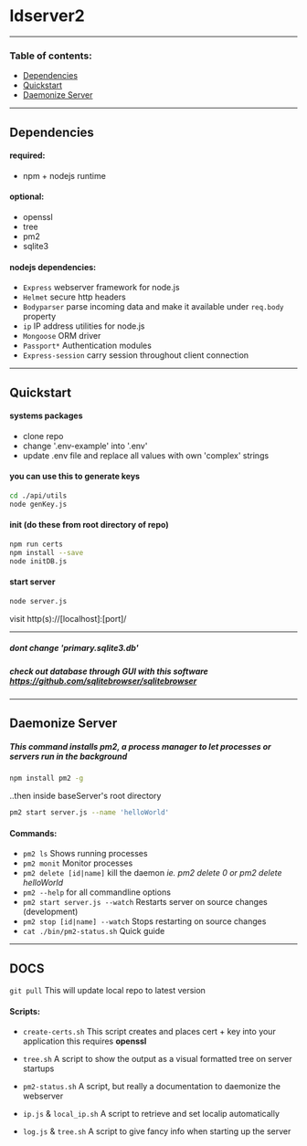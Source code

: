 # ldserver2

---

### Table of contents:

- [Dependencies](#dependencies)
- [Quickstart](#quickstart)
- [Daemonize Server](#daemonize-server)

---

## Dependencies

#### required:

- npm + nodejs runtime

#### optional:

- openssl
- tree
- pm2
- sqlite3

#### nodejs dependencies:

- `Express` webserver framework for node.js
- `Helmet` secure http headers
- `Bodyparser` parse incoming data and make it available under `req.body` property
- `ip` IP address utilities for node.js
- `Mongoose` ORM driver
- `Passport*` Authentication modules
- `Express-session` carry session throughout client connection

---

## Quickstart

#### systems packages

- clone repo
- change '.env-example' into '.env'
- update .env file and replace all values with own 'complex' strings

#### you can use this to generate keys

```bash
cd ./api/utils
node genKey.js
```

#### init (do these from root directory of repo)
```bash
npm run certs
npm install --save
node initDB.js
```

#### start server
```bash
node server.js
```

visit http(s)://[localhost]:[port]/

---

##### dont change 'primary.sqlite3.db'
##### check out database through GUI with this software https://github.com/sqlitebrowser/sqlitebrowser

---

## Daemonize Server

##### This command installs pm2, a process manager to let processes or servers run in the background

```bash
npm install pm2 -g
```

..then inside baseServer's root directory

```bash
pm2 start server.js --name 'helloWorld'
```

#### Commands:

- `pm2 ls` Shows running processes
- `pm2 monit` Monitor processes
- `pm2 delete [id|name]` kill the daemon _ie. pm2 delete 0 or pm2 delete helloWorld_
- `pm2 --help` for all commandline options
- `pm2 start server.js --watch` Restarts server on source changes (development)
- `pm2 stop [id|name] --watch` Stops restarting on source changes
- `cat ./bin/pm2-status.sh` Quick guide

---

## DOCS

`git pull`
This will update local repo to latest version

#### Scripts:

- `create-certs.sh`
  This script creates and places cert + key into your application
  this requires **openssl**

- `tree.sh`
  A script to show the output as a visual formatted tree on server startups

- `pm2-status.sh`
  A script, but really a documentation to daemonize the webserver

- `ip.js` & `local_ip.sh`
  A script to retrieve and set localip automatically

- `log.js` & `tree.sh`
  A script to give fancy info when starting up the server
